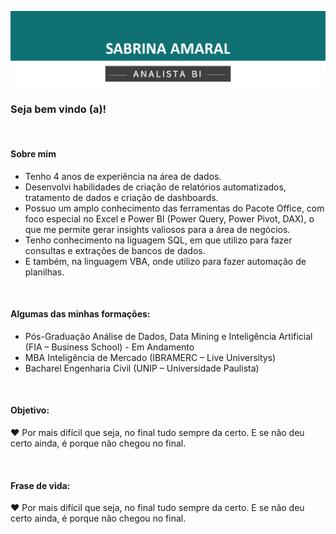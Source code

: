 ![Capa](https://github.com/eusabrina/eusabrina/blob/main/Imagem1.png)

### Seja bem vindo (a)!
<br>

#### Sobre mim

- Tenho 4 anos de experiência na área de dados. 
- Desenvolvi habilidades de criação de relatórios automatizados, tratamento de dados e criação de dashboards. 
- Possuo um amplo conhecimento das ferramentas do Pacote Office, com foco especial no Excel e Power BI (Power Query, Power Pivot, DAX), o que me permite gerar insights valiosos para a área de negócios.    
- Tenho conhecimento na liguagem SQL, em que utilizo para fazer consultas e extrações de bancos de dados. 
- E também, na linguagem VBA, onde utilizo para fazer automação de planilhas.

<br>
 
#### Algumas das minhas formações:
- Pós-Graduação Análise de Dados, Data Mining e Inteligência Artificial (FIA – Business School) - Em Andamento
- MBA Inteligência de Mercado (IBRAMERC – Live Universitys) 
- Bacharel Engenharia Civil (UNIP – Universidade Paulista) 

<br>

#### Objetivo:
:heart: Por mais difícil que seja, no final tudo sempre da certo. E se não deu certo ainda, é porque não chegou no final.


<br>

#### Frase de vida:
:heart: Por mais difícil que seja, no final tudo sempre da certo. E se não deu certo ainda, é porque não chegou no final.

<br>



<!--
### Repositórios
- <b>Python</b>
  - [Exploração básica de Dados](https://github.com/avmachado/pythonspark/blob/main/Exercicios-Cap03.ipynb)
  - [Exemplo de uso do Pipeline em Machine Learning](https://github.com/avmachado/pythonspark/blob/main/Desafio-Cap06-PCA-LR.ipynb)
  - [Explorando Estruturas de Dados](https://github.com/avmachado/python-dsa/blob/master/cap02-estruturas-de-dados/estruturas-de-dados.ipynb)
  - Explorando [Estruturas Condicionais](https://github.com/avmachado/python-dsa/blob/master/cap03-condicionais-metodos-funcoes/condicionais.ipynb) e [Métodos e Funções](https://github.com/avmachado/python-dsa/blob/master/cap03-condicionais-metodos-funcoes/metodos-funcoes.ipynb)
  - [List Comprehesions e função Lambda](https://github.com/avmachado/python-dsa/blob/master/cap04-arquivos-funcoes-builtin-modulos-pacotes/tratamento-de-arquivos-funcoes-builtin.ipynb)
  - [Análise Exploratória - Mini Projeto](https://github.com/avmachado/python-dsa/tree/master/cap08-analise-exploratoria/mini-projeto)
  - [Web Scrapping do Reclame Aqui com Selenium](https://github.com/avmachado/webscrapping_reclameaqui)
- <b>R</b>
  - Exercícios do Curso [Big Data Analytics com R e Microsoft Azure Machine Learning](https://github.com/avmachado/r-dsa) - DSA
  - Soluções do curso [Introduction to Probability and Data with R](https://github.com/avmachado/probability-with-R) - Duke University
  - [Análise Exploratória - Risco de Crédito](https://github.com/avmachado/AED_CreditRisk)
- <b>Visualização de Dados</b>
  - [Power BI](https://github.com/avmachado/Dashboards-Power-BI)










<!--
**eusabrina/eusabrina** is a ✨ _special_ ✨ repository because its `README.md` (this file) appears on your GitHub profile.

Here are some ideas to get you started:

- 🔭 I’m currently working on ...
- 🌱 I’m currently learning ...
- 👯 I’m looking to collaborate on ...
- 🤔 I’m looking for help with ...
- 💬 Ask me about ...
- 📫 How to reach me: ...
- 😄 Pronouns: ...
- ⚡ Fun fact: ...
-->
